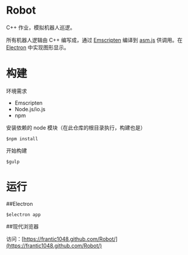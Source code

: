 # Robot

C++ 作业，模拟机器人巡逻。

所有机器人逻辑由 C++ 编写成，通过 [Emscripten](http://emscripten.org/) 编译到 [asm.js](http://asmjs.org/) 供调用。在 [Electron](http://electron.atom.io/) 中实现图形显示。

# 构建

环境需求

- Emscripten
- Node.js/io.js
- npm

安装依赖的 node 模块（在此仓库的根目录执行，构建也是）

    $npm install

开始构建

    $gulp

# 运行

##Electron

    $electron app

##现代浏览器

访问：[https://frantic1048.github.com/Robot/](https://frantic1048.github.com/Robot/)
